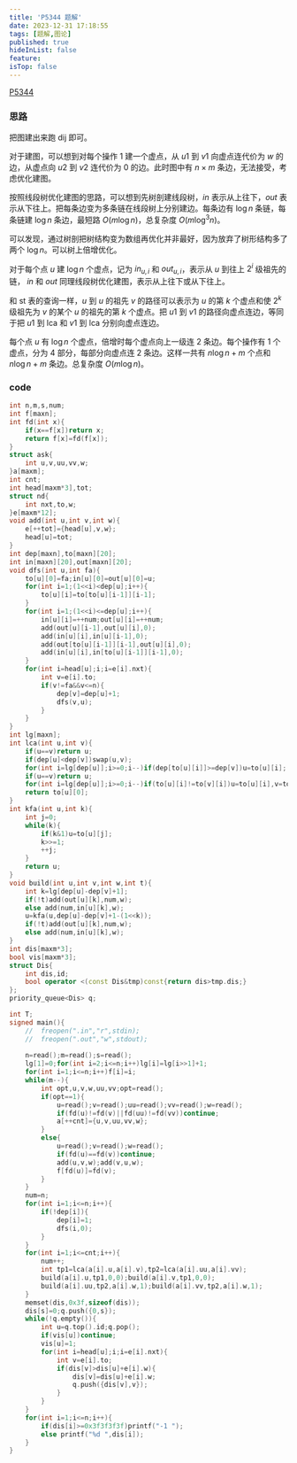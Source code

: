 ```yaml
---
title: 'P5344 题解'
date: 2023-12-31 17:18:55
tags: [题解,图论]
published: true
hideInList: false
feature: 
isTop: false
---
```

[P5344](https://www.luogu.com.cn/problem/P5344)

### 思路

把图建出来跑 dij 即可。

对于建图，可以想到对每个操作 $1$ 建一个虚点，从 $u1$ 到 $v1$ 向虚点连代价为 $w$ 的边，从虚点向 $u2$ 到 $v2$ 连代价为 $0$ 的边。此时图中有 $n\times m$ 条边，无法接受，考虑优化建图。

按照线段树优化建图的思路，可以想到先树剖建线段树，$in$ 表示从上往下，$out$ 表示从下往上。把每条边变为多条链在线段树上分别建边。每条边有 $\log n$ 条链，每条链建 $\log n$ 条边，最短路 $O(m\log n)$，总复杂度 $O(m\log^3 n)$。

可以发现，通过树剖把树结构变为数组再优化并非最好，因为放弃了树形结构多了两个 $\log n$。可以树上倍增优化。

对于每个点 $u$ 建 $\log n$ 个虚点，记为 $in_{u,i}$ 和 $out_{u,i}$，表示从 $u$ 到往上 $2^i$ 级祖先的链， $in$ 和 $out$ 同理线段树优化建图，表示从上往下或从下往上。

和 st 表的查询一样，$u$ 到 $u$ 的祖先 $v$ 的路径可以表示为 $u$ 的第 $k$ 个虚点和使 $2^k$ 级祖先为 $v$ 的某个 $u$ 的祖先的第 $k$ 个虚点。把 $u1$ 到 $v1$ 的路径向虚点连边，等同于把 $u1$ 到 lca 和 $v1$ 到 lca 分别向虚点连边。

每个点 $u$ 有 $\log n$ 个虚点，倍增时每个虚点向上一级连 $2$ 条边。每个操作有 $1$ 个虚点，分为 $4$ 部分，每部分向虚点连 $2$ 条边。这样一共有 $n\log n+m$ 个点和 $n\log n+m$ 条边。总复杂度 $O(m\log n)$。

### code

```cpp
int n,m,s,num;
int f[maxn];
int fd(int x){
	if(x==f[x])return x;
	return f[x]=fd(f[x]);
}
struct ask{
	int u,v,uu,vv,w;
}a[maxm];
int cnt;
int head[maxm*3],tot;
struct nd{
	int nxt,to,w;
}e[maxm*12];
void add(int u,int v,int w){
	e[++tot]={head[u],v,w};
	head[u]=tot;
}
int dep[maxn],to[maxn][20];
int in[maxn][20],out[maxn][20];
void dfs(int u,int fa){
	to[u][0]=fa;in[u][0]=out[u][0]=u;
	for(int i=1;(1<<i)<dep[u];i++){
		to[u][i]=to[to[u][i-1]][i-1];
	}
	for(int i=1;(1<<i)<=dep[u];i++){
		in[u][i]=++num;out[u][i]=++num;
		add(out[u][i-1],out[u][i],0);
		add(in[u][i],in[u][i-1],0);
		add(out[to[u][i-1]][i-1],out[u][i],0);
		add(in[u][i],in[to[u][i-1]][i-1],0);
	}
	for(int i=head[u];i;i=e[i].nxt){
		int v=e[i].to;
		if(v!=fa&&v<=n){
			dep[v]=dep[u]+1;
			dfs(v,u);
		}
	}
}
int lg[maxn];
int lca(int u,int v){
	if(u==v)return u;
	if(dep[u]<dep[v])swap(u,v);
	for(int i=lg[dep[u]];i>=0;i--)if(dep[to[u][i]]>=dep[v])u=to[u][i];
	if(u==v)return u;
	for(int i=lg[dep[u]];i>=0;i--)if(to[u][i]!=to[v][i])u=to[u][i],v=to[v][i];
	return to[u][0];
}
int kfa(int u,int k){
	int j=0;
	while(k){
		if(k&1)u=to[u][j];    
		k>>=1;
		++j;
	}
	return u;
}
void build(int u,int v,int w,int t){
	int k=lg[dep[u]-dep[v]+1];
	if(!t)add(out[u][k],num,w);
	else add(num,in[u][k],w);
	u=kfa(u,dep[u]-dep[v]+1-(1<<k));
	if(!t)add(out[u][k],num,w);
	else add(num,in[u][k],w);
}
int dis[maxm*3];
bool vis[maxm*3];
struct Dis{
	int dis,id;
	bool operator <(const Dis&tmp)const{return dis>tmp.dis;}
};
priority_queue<Dis> q;

int T;
signed main(){
	//	freopen(".in","r",stdin);
	//	freopen(".out","w",stdout);
	
	n=read();m=read();s=read();
	lg[1]=0;for(int i=2;i<=n;i++)lg[i]=lg[i>>1]+1;
	for(int i=1;i<=n;i++)f[i]=i;
	while(m--){
		int opt,u,v,w,uu,vv;opt=read();
		if(opt==1){
			u=read();v=read();uu=read();vv=read();w=read();
			if(fd(u)!=fd(v)||fd(uu)!=fd(vv))continue;
			a[++cnt]={u,v,uu,vv,w};
		}
		else{
			u=read();v=read();w=read();
			if(fd(u)==fd(v))continue;
			add(u,v,w);add(v,u,w);
			f[fd(u)]=fd(v);
		}
	}
	num=n;
	for(int i=1;i<=n;i++){
		if(!dep[i]){
			dep[i]=1;
			dfs(i,0);
		}
	}
	for(int i=1;i<=cnt;i++){
		num++;
		int tp1=lca(a[i].u,a[i].v),tp2=lca(a[i].uu,a[i].vv);
		build(a[i].u,tp1,0,0);build(a[i].v,tp1,0,0);
		build(a[i].uu,tp2,a[i].w,1);build(a[i].vv,tp2,a[i].w,1);
	}
	memset(dis,0x3f,sizeof(dis));
	dis[s]=0;q.push({0,s});
	while(!q.empty()){
		int u=q.top().id;q.pop();
		if(vis[u])continue;
		vis[u]=1;
		for(int i=head[u];i;i=e[i].nxt){
			int v=e[i].to;
			if(dis[v]>dis[u]+e[i].w){
				dis[v]=dis[u]+e[i].w;
				q.push({dis[v],v});
			}
		}
	}
	for(int i=1;i<=n;i++){
		if(dis[i]>=0x3f3f3f3f)printf("-1 ");
		else printf("%d ",dis[i]);
	}
}
```